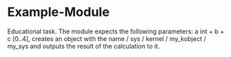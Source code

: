 # Example-Module
Educational task. The module expects the following parameters: a int + b + c [0..4], creates an object with the name / sys / kernel / my_kobject / my_sys and outputs the result of the calculation to it.
